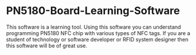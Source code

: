 # PN5180-Board-Learning-Software
This software is a learning tool. Using this software you can understand programming PN5180 NFC chip with various types of NFC tags. If you are a student of technology or software developer or RFID system designer then this software will be of great use. 
